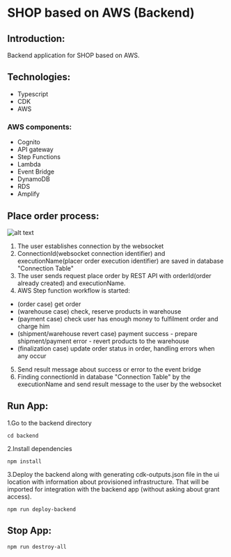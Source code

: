 # SHOP based on AWS (Backend)

## Introduction:
Backend application for SHOP based on AWS.

## Technologies:
- Typescript
- CDK
- AWS

### AWS components:
- Cognito
- API gateway
- Step Functions
- Lambda
- Event Bridge
- DynamoDB
- RDS
- Amplify

## Place order process:
![alt text](https://github.com/MartinMartinni/aws-test-project/blob/integration-ui-with-backend/place_order_workflow.drawio.png)

1. The user establishes connection by the websocket
2. ConnectionId(websocket connection identifier) and executionName(placer order execution identifier) are saved in database "Connection Table"
3. The user sends request place order by REST API with orderId(order already created) and executionName.
4. AWS Step function workflow is started:
- (order case) get order
- (warehouse case) check, reserve products in warehouse
- (payment case) check user has enough money to fulfilment order and charge him
- (shipment/warehouse revert case) payment success - prepare shipment/payment error - revert products to the warehouse
- (finalization case) update order status in order, handling errors when any occur
5. Send result message about success or error to the event bridge
6. Finding connectionId in database "Connection Table" by the executionName and send result message to the user by the websocket

## Run App:
1.Go to the backend directory
```
cd backend
```

2.Install dependencies
```
npm install
```

3.Deploy the backend along with generating cdk-outputs.json file in the ui location with information about provisioned infrastructure.
That will be imported for integration with the backend app (without asking about grant access).
```
npm run deploy-backend
```

## Stop App:
```
npm run destroy-all
```
